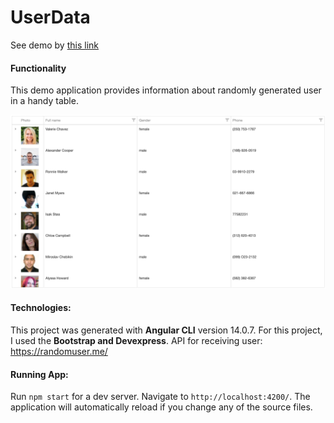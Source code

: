 # UserData

See demo by [this link]() 

#### Functionality

This demo application provides information about randomly generated user in a handy table.

![users](./src/assets/user-table.png)

#### Technologies:

This project was generated with **Angular CLI** version 14.0.7.
For this project, I used the **Bootstrap and Devexpress**.
API for receiving user: https://randomuser.me/


#### Running App:

Run `npm start` for a dev server. Navigate to `http://localhost:4200/`. The application will automatically reload if you change any of the source files.
